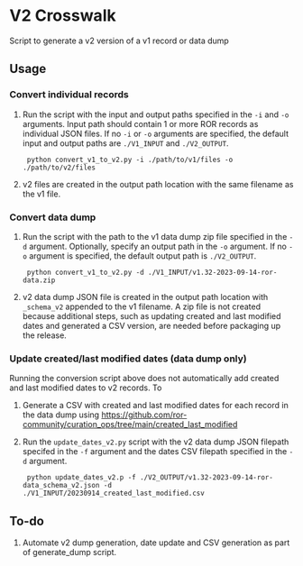 # V2 Crosswalk
Script to generate a v2 version of a v1 record or data dump

## Usage

### Convert individual records
1. Run the script with the input and output paths specified in the `-i` and `-o` arguments. Input path should contain 1 or more ROR records as individual JSON files. If no `-i` or `-o` arguments are specified, the default input and output paths are `./V1_INPUT` and `./V2_OUTPUT`.

        python convert_v1_to_v2.py -i ./path/to/v1/files -o ./path/to/v2/files

2. v2 files are created in the output path location with the same filename as the v1 file.

### Convert data dump
1. Run the script with the path to the v1 data dump zip file specified in the `-d` argument. Optionally, specify an output path in the `-o` argument. If no `-o` argument is specified, the default output path is `./V2_OUTPUT`.

        python convert_v1_to_v2.py -d ./V1_INPUT/v1.32-2023-09-14-ror-data.zip

2. v2 data dump JSON file is created in the output path location with `_schema_v2` appended to the v1 filename. A zip file is not created because additional steps, such as updating created and last modified dates and generated a CSV version, are needed before packaging up the release.

### Update created/last modified dates (data dump only)
Running the conversion script above does not automatically add created and last modified dates to v2 records. To

1. Generate a CSV with created and last modified dates for each record in the data dump using https://github.com/ror-community/curation_ops/tree/main/created_last_modified

2. Run the `update_dates_v2.py` script with the v2 data dump JSON filepath specifed in the `-f` argument and the dates CSV filepath specified in the `-d` argument.

        python update_dates_v2.p -f ./V2_OUTPUT/v1.32-2023-09-14-ror-data_schema_v2.json -d ./V1_INPUT/20230914_created_last_modified.csv

## To-do
1. Automate v2 dump generation, date update and CSV generation as part of generate_dump script.



